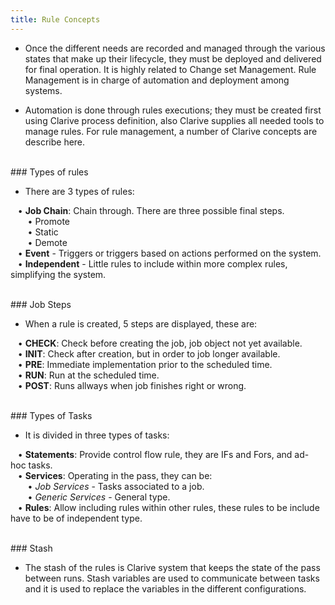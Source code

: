 ```yaml
---
title: Rule Concepts
---
```


* Once the different needs are recorded and managed through the 
various states that make up their lifecycle, they must be deployed and delivered for final operation. 
It is highly related to Change set Management.
Rule Management is in charge of automation and deployment among systems.

* Automation is done through rules executions; they must be 
created first using Clarive process definition, also Clarive supplies 
all needed tools to manage rules. For rule management, a number of 
Clarive concepts are describe here.
  
<br /> 
### Types of rules

* There are 3 types of rules:

&nbsp; &nbsp;• **Job Chain**: Chain through. There are three possible final steps. <br />
    &nbsp; &nbsp;&nbsp; &nbsp; • Promote <br />
    &nbsp; &nbsp;&nbsp; &nbsp; • Static <br />
    &nbsp; &nbsp;&nbsp; &nbsp; • Demote <br />
&nbsp; &nbsp;• **Event** - Triggers or triggers based on actions performed on the system. <br />
&nbsp; &nbsp;• **Independent** - Little rules to include within more complex rules, simplifying the system.

<br />
### Job Steps

* When a rule is created, 5 steps are displayed, these are: <br />

&nbsp; &nbsp;• **CHECK**: Check before creating the job, job object not yet available. <br />
&nbsp; &nbsp;• **INIT**: Check after creation, but in order to job longer available. <br />
&nbsp; &nbsp;• **PRE**: Immediate implementation prior to the scheduled time. <br />
&nbsp; &nbsp;• **RUN**: Run at the scheduled time. <br />
&nbsp; &nbsp;• **POST**: Runs allways when job finishes right or wrong.

<br />
### Types of Tasks  

* It is divided in three types of tasks:

&nbsp; &nbsp;• **Statements**: Provide control flow rule, they are IFs and Fors, and ad- hoc tasks. <br />
&nbsp; &nbsp;• **Services**: Operating in the pass,  they can be: <br />
      &nbsp; &nbsp;&nbsp; &nbsp; • *Job Services* - Tasks associated to a job.<br />
      &nbsp; &nbsp;&nbsp; &nbsp; • *Generic Services* - General type. <br />
&nbsp; &nbsp;• **Rules**: Allow including rules within other rules, these rules to be include have to be of independent type.

<br />
### Stash

* The stash of the rules is Clarive system that keeps the state of the pass between runs. Stash variables are used to communicate between tasks and it is used to replace the variables in the different configurations.



